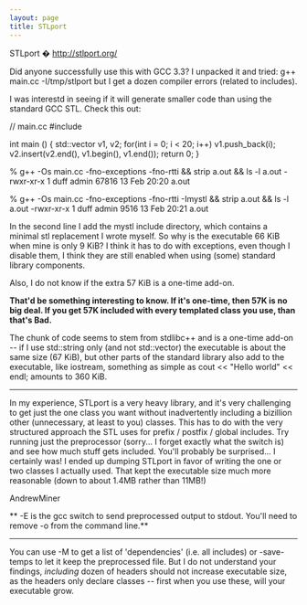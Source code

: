 ```yaml
---
layout: page
title: STLport
---
```


STLport � http://stlport.org/

Did anyone successfully use this with GCC 3.3? I unpacked it and tried:     g++ main.cc -I/tmp/stlport but I get a dozen compiler errors (related to includes).

I was interestd in seeing if it will generate smaller code than using the standard GCC STL. Check this out:
    
// main.cc
#include <vector>

int main ()
{
   std::vector<int> v1, v2;
   for(int i = 0; i < 20; i++)
      v1.push_back(i);
   v2.insert(v2.end(), v1.begin(), v1.end());
   return 0;
}

% g++ -Os main.cc -fno-exceptions -fno-rtti && strip a.out && ls -l a.out
-rwxr-xr-x  1 duff  admin  67816 13 Feb 20:20 a.out

% g++ -Os main.cc -fno-exceptions -fno-rtti -Imystl && strip a.out && ls -l a.out
-rwxr-xr-x  1 duff  admin  9516 13 Feb 20:21 a.out

In the second line I add the     mystl include directory, which contains a minimal stl replacement I wrote myself. So why is the executable 66 KiB when mine is only 9 KiB? I think it has to do with exceptions, even though I disable them, I think they are still enabled when using (some) standard library components.

Also, I do not know if the extra 57 KiB is a one-time add-on.

**That'd be something interesting to know.  If it's one-time, then 57K is no big deal. If you get 57K included with every templated class you use, than that's Bad.**

The chunk of code seems to stem from stdlibc++ and is a one-time add-on -- if I use std::string only (and not std::vector) the executable is about the same size (67 KiB), but other parts of the standard library also add to the executable, like iostream, something as simple as     cout << "Hello world" << endl; amounts to 360 KiB.

----

In my experience, STLport is a very heavy library, and it's very challenging to get just the one class you want without inadvertently including a bizillion other (unnecessary, at least to you) classes.  This has to do with the very structured approach the STL uses for prefix / postfix / global includes.  Try running just the preprocessor (sorry... I forget exactly what the switch is) and see how much stuff gets included.  You'll probably be surprised... I certainly was!  I ended up dumping STLport in favor of writing the one or two classes I actually used.  That kept the executable size much more reasonable (down to about 1.4MB rather than 11MB!)

AndrewMiner

**    -E is the gcc switch to send preprocessed output to stdout.  You'll need to remove     -o from the command line.**

----

You can use     -M to get a list of 'dependencies' (i.e. all includes) or     -save-temps to let it keep the preprocessed file. But I do not understand your findings, *including* dozen of headers should not increase executable size, as the headers only declare classes -- first when you use these, will your executable grow.

